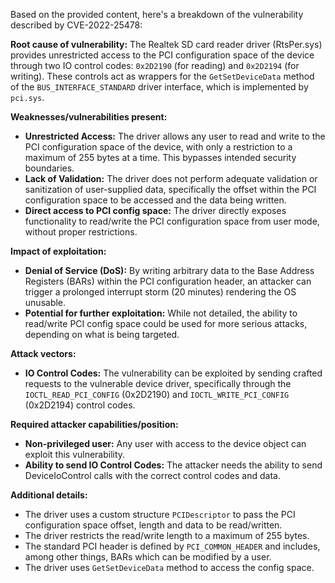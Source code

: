 Based on the provided content, here's a breakdown of the vulnerability described by CVE-2022-25478:

**Root cause of vulnerability:**
The Realtek SD card reader driver (RtsPer.sys) provides unrestricted access to the PCI configuration space of the device through two IO control codes: `0x2D2190` (for reading) and `0x2D2194` (for writing). These controls act as wrappers for the `GetSetDeviceData` method of the `BUS_INTERFACE_STANDARD` driver interface, which is implemented by `pci.sys`.

**Weaknesses/vulnerabilities present:**
- **Unrestricted Access:** The driver allows any user to read and write to the PCI configuration space of the device, with only a restriction to a maximum of 255 bytes at a time. This bypasses intended security boundaries.
- **Lack of Validation:** The driver does not perform adequate validation or sanitization of user-supplied data, specifically the offset within the PCI configuration space to be accessed and the data being written.
- **Direct access to PCI config space:** The driver directly exposes functionality to read/write the PCI configuration space from user mode, without proper restrictions.

**Impact of exploitation:**
- **Denial of Service (DoS):** By writing arbitrary data to the Base Address Registers (BARs) within the PCI configuration header, an attacker can trigger a prolonged interrupt storm (20 minutes) rendering the OS unusable.
- **Potential for further exploitation:** While not detailed, the ability to read/write PCI config space could be used for more serious attacks, depending on what is being targeted.

**Attack vectors:**
- **IO Control Codes:** The vulnerability can be exploited by sending crafted requests to the vulnerable device driver, specifically through the `IOCTL_READ_PCI_CONFIG` (0x2D2190) and `IOCTL_WRITE_PCI_CONFIG` (0x2D2194) control codes.

**Required attacker capabilities/position:**
- **Non-privileged user:** Any user with access to the device object can exploit this vulnerability.
- **Ability to send IO Control Codes:** The attacker needs the ability to send DeviceIoControl calls with the correct control codes and data.

**Additional details:**
- The driver uses a custom structure `PCIDescriptor` to pass the PCI configuration space offset, length and data to be read/written.
- The driver restricts the read/write length to a maximum of 255 bytes.
- The standard PCI header is defined by `PCI_COMMON_HEADER` and includes, among other things, BARs which can be modified by a user.
- The driver uses `GetSetDeviceData` method to access the config space.